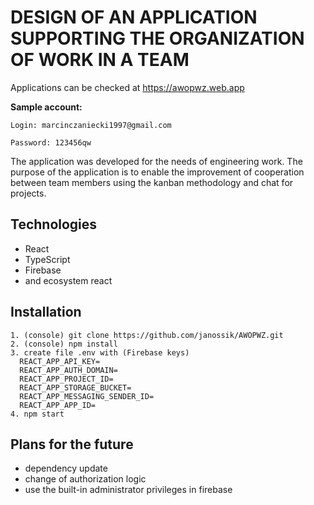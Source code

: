 # DESIGN OF AN APPLICATION SUPPORTING THE ORGANIZATION OF WORK IN A TEAM
Applications can be checked at https://awopwz.web.app

**Sample account:**
```
Login: marcinczaniecki1997@gmail.com

Password: 123456qw
```

The application was developed for the needs of engineering work. The purpose of the application is to enable the improvement of cooperation between team members using the kanban methodology and chat for projects.

## Technologies

- React
- TypeScript
- Firebase
- and ecosystem react

## Installation

 ```
1. (console) git clone https://github.com/janossik/AWOPWZ.git
2. (console) npm install
3. create file .env with (Firebase keys)
   REACT_APP_API_KEY=
   REACT_APP_AUTH_DOMAIN=
   REACT_APP_PROJECT_ID=
   REACT_APP_STORAGE_BUCKET=
   REACT_APP_MESSAGING_SENDER_ID=
   REACT_APP_APP_ID=
4. npm start
```

## Plans for the future
- dependency update
- change of authorization logic
- use the built-in administrator privileges in firebase

